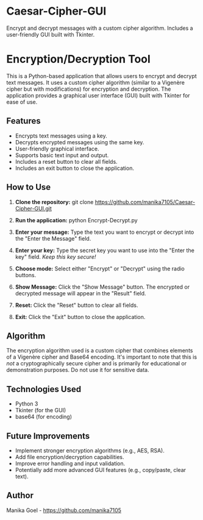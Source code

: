 # Caesar-Cipher-GUI
Encrypt and decrypt messages with a custom cipher algorithm. Includes a user-friendly GUI built with Tkinter.

# Encryption/Decryption Tool

This is a Python-based application that allows users to encrypt and decrypt text messages. It uses a custom cipher algorithm (similar to a Vigenère cipher but with modifications) for encryption and decryption. The application provides a graphical user interface (GUI) built with Tkinter for ease of use.

## Features

*   Encrypts text messages using a key.
*   Decrypts encrypted messages using the same key.
*   User-friendly graphical interface.
*   Supports basic text input and output.
*   Includes a reset button to clear all fields.
*   Includes an exit button to close the application.

## How to Use

1.  **Clone the repository:**
    git clone https://github.com/manika7105/Caesar-Cipher-GUI.git

2.  **Run the application:**
    python Encrypt-Decrypt.py

3.  **Enter your message:** Type the text you want to encrypt or decrypt into the "Enter the Message" field.

4.  **Enter your key:** Type the secret key you want to use into the "Enter the key" field.  *Keep this key secure!*

5.  **Choose mode:** Select either "Encrypt" or "Decrypt" using the radio buttons.

6.  **Show Message:** Click the "Show Message" button. The encrypted or decrypted message will appear in the "Result" field.

7.  **Reset:** Click the "Reset" button to clear all fields.

8.  **Exit:** Click the "Exit" button to close the application.

## Algorithm

The encryption algorithm used is a custom cipher that combines elements of a Vigenère cipher and Base64 encoding.  It's important to note that this is *not* a cryptographically secure cipher and is primarily for educational or demonstration purposes.  Do not use it for sensitive data.

## Technologies Used

*   Python 3
*   Tkinter (for the GUI)
*   base64 (for encoding)

## Future Improvements

*   Implement stronger encryption algorithms (e.g., AES, RSA).
*   Add file encryption/decryption capabilities.
*   Improve error handling and input validation.
*   Potentially add more advanced GUI features (e.g., copy/paste, clear text).

## Author

Manika Goel - https://github.com/manika7105
